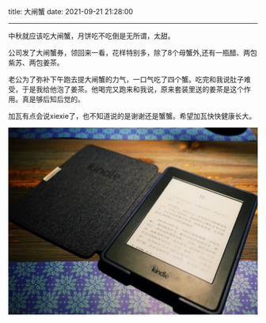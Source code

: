 title: 大闸蟹
date: 2021-09-21 21:28:00

---

中秋就应该吃大闸蟹，月饼吃不吃倒是无所谓，太甜。

公司发了大闸蟹券，领回来一看，花样特别多，除了8个母蟹外,还有一瓶醋、两包紫苏、两包姜茶。

老公为了弥补下午跑去提大闸蟹的力气，一口气吃了四个蟹。吃完和我说肚子难受，于是我给他泡了姜茶。他喝完又跑来和我说，原来套装里送的姜茶是这个作用。真是够后知后觉的。

加瓦有点会说xiexie了，也不知道说的是谢谢还是蟹蟹。希望加瓦快快健康长大。

 ![1646010870156.jpeg](./1646010870156.jpeg)
